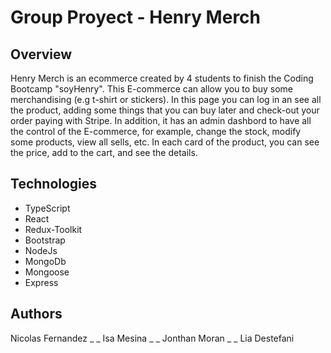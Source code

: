 # Group Proyect - Henry Merch

## Overview

Henry Merch is an ecommerce created by 4 students to finish the Coding Bootcamp "soyHenry". This E-commerce can allow you to buy some merchandising (e.g t-shirt or stickers). In this page you can log in an see all the product, adding some things that you can buy later and check-out your order paying with Stripe. In addition, it has an admin dashbord to have all the control of the E-commerce, for example, change the stock, modify some products, view all sells, etc. In each card of the product, you can see the price, add to the cart, and see the details.

## Technologies

- TypeScript
- React
- Redux-Toolkit
- Bootstrap
- NodeJs
- MongoDb
- Mongoose
- Express

## Authors

Nicolas Fernandez _ _
Isa Mesina _ _
Jonthan Moran _ _
Lia Destefani
